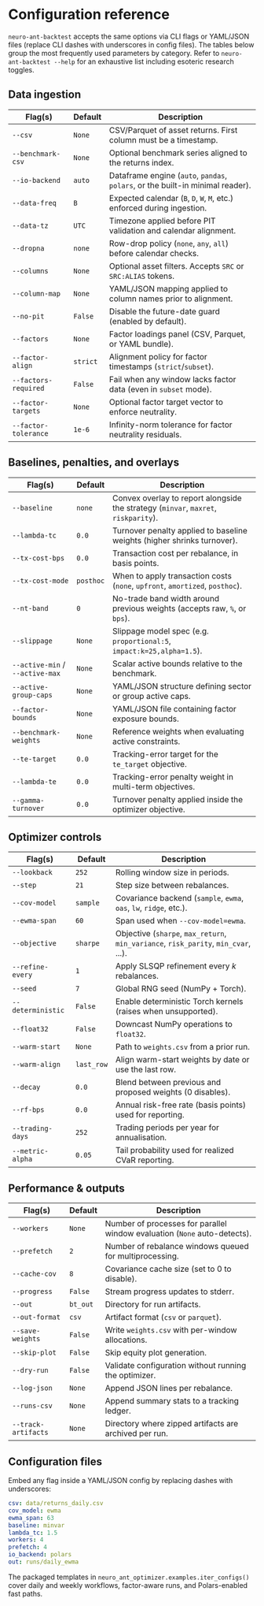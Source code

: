 # Configuration reference

`neuro-ant-backtest` accepts the same options via CLI flags or YAML/JSON files (replace
CLI dashes with underscores in config files). The tables below group the most frequently
used parameters by category. Refer to `neuro-ant-backtest --help` for an exhaustive list
including esoteric research toggles.

## Data ingestion

| Flag(s) | Default | Description |
| --- | --- | --- |
| `--csv` | `None` | CSV/Parquet of asset returns. First column must be a timestamp. |
| `--benchmark-csv` | `None` | Optional benchmark series aligned to the returns index. |
| `--io-backend` | `auto` | Dataframe engine (`auto`, `pandas`, `polars`, or the built-in minimal reader). |
| `--data-freq` | `B` | Expected calendar (`B`, `D`, `W`, `M`, etc.) enforced during ingestion. |
| `--data-tz` | `UTC` | Timezone applied before PIT validation and calendar alignment. |
| `--dropna` | `none` | Row-drop policy (`none`, `any`, `all`) before calendar checks. |
| `--columns` | `None` | Optional asset filters. Accepts `SRC` or `SRC:ALIAS` tokens. |
| `--column-map` | `None` | YAML/JSON mapping applied to column names prior to alignment. |
| `--no-pit` | `False` | Disable the future-date guard (enabled by default). |
| `--factors` | `None` | Factor loadings panel (CSV, Parquet, or YAML bundle). |
| `--factor-align` | `strict` | Alignment policy for factor timestamps (`strict`/`subset`). |
| `--factors-required` | `False` | Fail when any window lacks factor data (even in `subset` mode). |
| `--factor-targets` | `None` | Optional factor target vector to enforce neutrality. |
| `--factor-tolerance` | `1e-6` | Infinity-norm tolerance for factor neutrality residuals. |

## Baselines, penalties, and overlays

| Flag(s) | Default | Description |
| --- | --- | --- |
| `--baseline` | `none` | Convex overlay to report alongside the strategy (`minvar`, `maxret`, `riskparity`). |
| `--lambda-tc` | `0.0` | Turnover penalty applied to baseline weights (higher shrinks turnover). |
| `--tx-cost-bps` | `0.0` | Transaction cost per rebalance, in basis points. |
| `--tx-cost-mode` | `posthoc` | When to apply transaction costs (`none`, `upfront`, `amortized`, `posthoc`). |
| `--nt-band` | `0` | No-trade band width around previous weights (accepts raw, `%`, or `bps`). |
| `--slippage` | `None` | Slippage model spec (e.g. `proportional:5`, `impact:k=25,alpha=1.5`). |
| `--active-min` / `--active-max` | `None` | Scalar active bounds relative to the benchmark. |
| `--active-group-caps` | `None` | YAML/JSON structure defining sector or group active caps. |
| `--factor-bounds` | `None` | YAML/JSON file containing factor exposure bounds. |
| `--benchmark-weights` | `None` | Reference weights when evaluating active constraints. |
| `--te-target` | `0.0` | Tracking-error target for the `te_target` objective. |
| `--lambda-te` | `0.0` | Tracking-error penalty weight in multi-term objectives. |
| `--gamma-turnover` | `0.0` | Turnover penalty applied inside the optimizer objective. |

## Optimizer controls

| Flag(s) | Default | Description |
| --- | --- | --- |
| `--lookback` | `252` | Rolling window size in periods. |
| `--step` | `21` | Step size between rebalances. |
| `--cov-model` | `sample` | Covariance backend (`sample`, `ewma`, `oas`, `lw`, `ridge`, etc.). |
| `--ewma-span` | `60` | Span used when `--cov-model=ewma`. |
| `--objective` | `sharpe` | Objective (`sharpe`, `max_return`, `min_variance`, `risk_parity`, `min_cvar`, ...). |
| `--refine-every` | `1` | Apply SLSQP refinement every *k* rebalances. |
| `--seed` | `7` | Global RNG seed (NumPy + Torch). |
| `--deterministic` | `False` | Enable deterministic Torch kernels (raises when unsupported). |
| `--float32` | `False` | Downcast NumPy operations to `float32`. |
| `--warm-start` | `None` | Path to `weights.csv` from a prior run. |
| `--warm-align` | `last_row` | Align warm-start weights by date or use the last row. |
| `--decay` | `0.0` | Blend between previous and proposed weights (0 disables). |
| `--rf-bps` | `0.0` | Annual risk-free rate (basis points) used for reporting. |
| `--trading-days` | `252` | Trading periods per year for annualisation. |
| `--metric-alpha` | `0.05` | Tail probability used for realized CVaR reporting. |

## Performance & outputs

| Flag(s) | Default | Description |
| --- | --- | --- |
| `--workers` | `None` | Number of processes for parallel window evaluation (`None` auto-detects). |
| `--prefetch` | `2` | Number of rebalance windows queued for multiprocessing. |
| `--cache-cov` | `8` | Covariance cache size (set to 0 to disable). |
| `--progress` | `False` | Stream progress updates to stderr. |
| `--out` | `bt_out` | Directory for run artifacts. |
| `--out-format` | `csv` | Artifact format (`csv` or `parquet`). |
| `--save-weights` | `False` | Write `weights.csv` with per-window allocations. |
| `--skip-plot` | `False` | Skip equity plot generation. |
| `--dry-run` | `False` | Validate configuration without running the optimizer. |
| `--log-json` | `None` | Append JSON lines per rebalance. |
| `--runs-csv` | `None` | Append summary stats to a tracking ledger. |
| `--track-artifacts` | `None` | Directory where zipped artifacts are archived per run. |

## Configuration files

Embed any flag inside a YAML/JSON config by replacing dashes with underscores:

```yaml
csv: data/returns_daily.csv
cov_model: ewma
ewma_span: 63
baseline: minvar
lambda_tc: 1.5
workers: 4
prefetch: 4
io_backend: polars
out: runs/daily_ewma
```

The packaged templates in `neuro_ant_optimizer.examples.iter_configs()` cover daily
and weekly workflows, factor-aware runs, and Polars-enabled fast paths.
